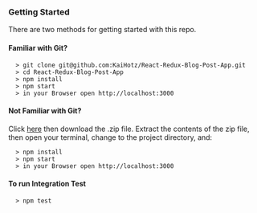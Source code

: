 ### Getting Started

There are two methods for getting started with this repo.

#### Familiar with Git?

```
  > git clone git@github.com:KaiHotz/React-Redux-Blog-Post-App.git
  > cd React-Redux-Blog-Post-App
  > npm install
  > npm start
  > in your Browser open http://localhost:3000
```

#### Not Familiar with Git?
Click [here](https://github.com/KaiHotz/React-Redux-Blog-Post-App.git) then download the .zip file.  Extract the contents of the zip file, then open your terminal, change to the project directory, and:

```
  > npm install
  > npm start
  > in your Browser open http://localhost:3000
```

#### To run Integration Test
```
  > npm test
